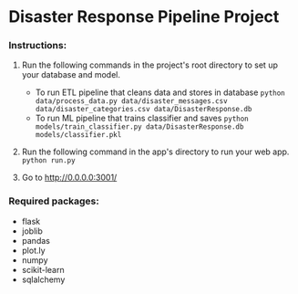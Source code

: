 # Disaster Response Pipeline Project

### Instructions:
1. Run the following commands in the project's root directory to set up your database and model.

    - To run ETL pipeline that cleans data and stores in database
        `python data/process_data.py data/disaster_messages.csv data/disaster_categories.csv data/DisasterResponse.db`
    - To run ML pipeline that trains classifier and saves
        `python models/train_classifier.py data/DisasterResponse.db models/classifier.pkl`
		
2. Run the following command in the app's directory to run your web app.
    `python run.py`

3. Go to http://0.0.0.0:3001/


### Required packages:

- flask
- joblib
- pandas
- plot.ly
- numpy
- scikit-learn
- sqlalchemy




